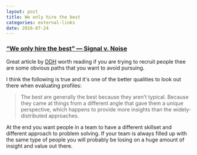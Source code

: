 ```yaml
---
layout: post
title: We only hire the best
categories: external-links
date: 2016-07-24
---
```


### [“We only hire the best” — Signal v. Noise](https://m.signalvnoise.com/we-only-hire-the-best-c711c330fc2e#.mn0n5ya7n)

Great article by [DDH](https://twitter.com/dhh) worth reading if you are trying to recruit people thee are some obvious paths that you want to avoid pursuing.

I think the following is true and it's one of the better qualities to look out there when evaluating profiles:

> The best are generally the best because they aren’t typical. Because they came at things from a different angle that gave them a unique perspective, which happens to provide more insights than the widely-distributed approaches.

At the end you want people in a team to have a different skillset and different approach to problem solving. If your team is always filled up with the same type of people you will probably be losing on a huge amount of insight and value out there.